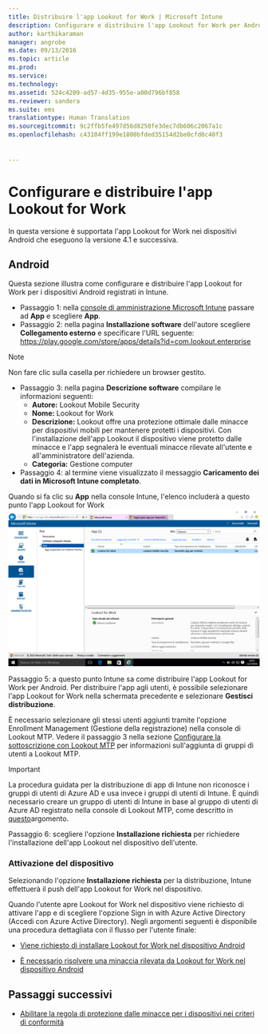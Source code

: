 ```yaml
---
title: Distribuire l'app Lookout for Work | Microsoft Intune
description: Configurare e distribuire l'app Lookout for Work per Android.
author: karthikaraman
manager: angrobe
ms.date: 09/13/2016
ms.topic: article
ms.prod: 
ms.service: 
ms.technology: 
ms.assetid: 524c4209-ad57-4d35-955e-a00d796bf858
ms.reviewer: sandera
ms.suite: ems
translationtype: Human Translation
ms.sourcegitcommit: 9c2ffb5fe497d56d8250fe3dec7db606c2067a1c
ms.openlocfilehash: c43104ff199e1800bfded35154d2be0cfd0c40f3


---
```


# Configurare e distribuire l'app Lookout for Work
In questa versione è supportata l'app Lookout for Work nei dispositivi Android che eseguono la versione 4.1 e successiva.
## Android
Questa sezione illustra come configurare e distribuire l'app Lookout for Work per i dispositivi Android registrati in Intune.  
* Passaggio 1: nella [console di amministrazione Microsoft Intune](https://manage.microsoft.com) passare ad **App** e scegliere **App**.   
* Passaggio 2: nella pagina **Installazione software** dell'autore scegliere **Collegamento esterno** e specificare l'URL seguente: https://play.google.com/store/apps/details?id=com.lookout.enterprise
>[!NOTE]
>Non fare clic sulla casella per richiedere un browser gestito.

* Passaggio 3: nella pagina **Descrizione software** compilare le informazioni seguenti:
  * **Autore:** Lookout Mobile Security
  * **Nome:** Lookout for Work
  * **Descrizione:** Lookout offre una protezione ottimale dalle minacce per dispositivi mobili per mantenere protetti i dispositivi. Con l'installazione dell'app Lookout il dispositivo viene protetto dalle minacce e l'app segnalerà le eventuali minacce rilevate all'utente e all'amministratore dell'azienda.
  * **Categoria:** Gestione computer
* Passaggio 4: al termine viene visualizzato il messaggio **Caricamento dei dati in Microsoft Intune completato**.

Quando si fa clic su **App** nella console Intune, l'elenco includerà a questo punto l'app Lookout for Work ![screenshot della pagina App della console di amministrazione Intune che mostra l'app Lookout for Work nell'elenco](../media/mtp/lookout-app-listed-intune-console.png)

Passaggio 5: a questo punto Intune sa come distribuire l'app Lookout for Work per Android.   Per distribuire l'app agli utenti, è possibile selezionare l'app Lookout for Work nella schermata precedente e selezionare **Gestisci distribuzione**.

È necessario selezionare gli stessi utenti aggiunti tramite l'opzione Enrollment Management (Gestione della registrazione) nella console di Lookout MTP.  Vedere il passaggio 3 nella sezione [Configurare la sottoscrizione con Lookout MTP](set-up-your-subscription-with-lookout-mtp#configure-your-subscription-with-lookout-mtp) per informazioni sull'aggiunta di gruppi di utenti a Lookout MTP.
>[!IMPORTANT]
> La procedura guidata per la distribuzione di app di Intune non riconosce i gruppi di utenti di Azure AD e usa invece i gruppi di utenti di Intune. È quindi necessario creare un gruppo di utenti di Intune in base al gruppo di utenti di Azure AD registrato nella console di Lookout MTP, come descritto in [questo](plan-your-user-and-device-groups.md)argomento.

Passaggio 6: scegliere l'opzione **Installazione richiesta** per richiedere l'installazione dell'app Lookout nel dispositivo dell'utente.

### Attivazione del dispositivo
Selezionando l'opzione **Installazione richiesta** per la distribuzione, Intune effettuerà il push dell'app Lookout for Work nel dispositivo.   

Quando l'utente apre Lookout for Work nel dispositivo viene richiesto di attivare l'app e di scegliere l'opzione Sign in with Azure Active Directory (Accedi con Azure Active Directory). Negli argomenti seguenti è disponibile una procedura dettagliata con il flusso per l'utente finale:

* [Viene richiesto di installare Lookout for Work nel dispositivo Android](http://docs.microsoft.com/intune/enduser/you-are-prompted-to-install-lookout-for-work-android)

* [È necessario risolvere una minaccia rilevata da Lookout for Work nel dispositivo Android](http://docs.microsoft.com/intune/enduser/you-need-to-resolve-a-threat-found-by-lookout-for-work-android)

## Passaggi successivi
* [Abilitare la regola di protezione dalle minacce per i dispositivi nei criteri di conformità](enable-device-threat-protection-rule-in-compliance-policy.md)



<!--HONumber=Sep16_HO2-->


